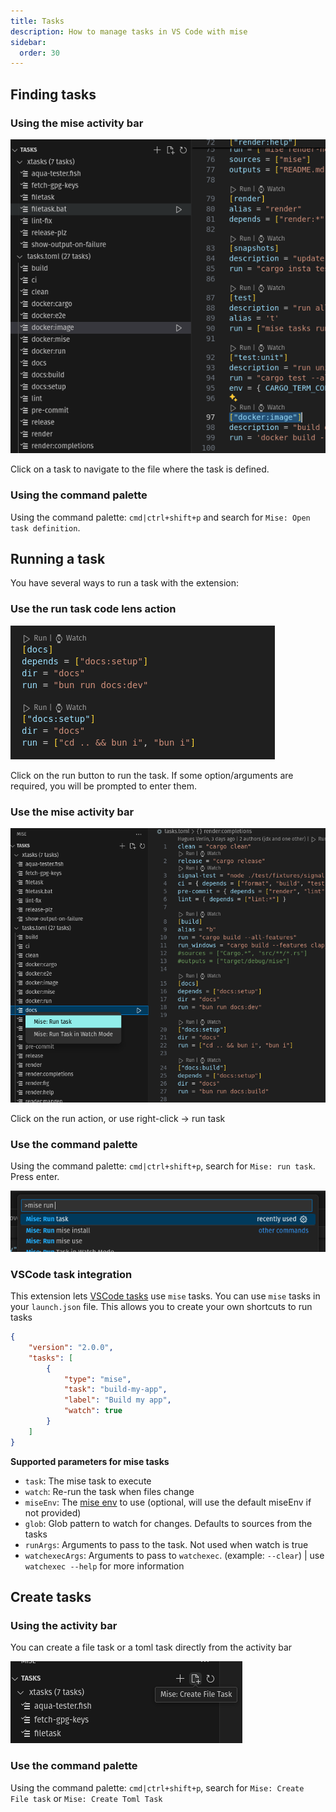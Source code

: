 ```yaml
---
title: Tasks
description: How to manage tasks in VS Code with mise
sidebar:
  order: 30
---
```


## Finding tasks

### Using the mise activity bar

![task-activity-bar.png](../../assets/task-activity-bar.png)

Click on a task to navigate to the file where the task is defined.

### Using the command palette

Using the command palette: `cmd|ctrl+shift+p` and search for
`Mise: Open task definition`.

## Running a task

You have several ways to run a task with the extension:

### Use the run task code lens action

![task-code-lens.png](../../assets/task-code-lens.png)

Click on the run button to run the task. If some option/arguments are required,
you will be prompted to enter them.

### Use the mise activity bar

![task-run-activity-bar.png](../../assets/task-run-activity-bar.png)

Click on the run action, or use right-click -> run task

### Use the command palette

Using the command palette: `cmd|ctrl+shift+p`, search for `Mise: run task`.
Press enter.

![img.png](../../assets/tasks-command-palette.png)

### VSCode task integration

This extension lets
[VSCode tasks](https://code.visualstudio.com/docs/editor/tasks) use `mise`
tasks. You can use `mise` tasks in your `launch.json` file. This allows you to
create your own shortcuts to run tasks

```json title=launch.json {5,6}
{
    "version": "2.0.0",
    "tasks": [
        {
            "type": "mise",
            "task": "build-my-app",
            "label": "Build my app",
            "watch": true
        }
    ]
}
```

**Supported parameters for mise tasks**

- `task`: The mise task to execute
- `watch`: Re-run the task when files change
- `miseEnv`: The
  [mise env](https://mise.jdx.dev/configuration/environments.html) to use
  (optional, will use the default miseEnv if not provided)
- `glob`: Glob pattern to watch for changes. Defaults to sources from the tasks
- `runArgs`: Arguments to pass to the task. Not used when watch is true
- `watchexecArgs`: Arguments to pass to `watchexec`. (example: `--clear`) | use
  `watchexec --help` for more information

## Create tasks

### Using the activity bar

You can create a file task or a toml task directly from the activity bar

![create-file-task.png](../../assets/create-file-task.png)

### Use the command palette

Using the command palette: `cmd|ctrl+shift+p`, search for
`Mise: Create File task` or `Mise: Create Toml Task`
